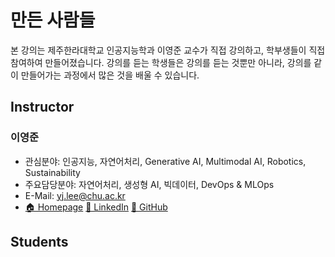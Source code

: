 # 만든 사람들

본 강의는 제주한라대학교 인공지능학과 이영준 교수가 직접 강의하고, 학부생들이 직접 참여하여 만들어졌습니다. 강의를 듣는 학생들은 강의를 듣는 것뿐만 아니라, 강의를 같이 만들어가는 과정에서 많은 것을 배울 수 있습니다.

## Instructor

### 이영준

- 관심분야: 인공지능, 자연어처리, Generative AI, Multimodal AI, Robotics, Sustainability
- 주요담당분야: 자연어처리, 생성형 AI, 빅데이터, DevOps & MLOps
- E-Mail: [yj.lee@chu.ac.kr](mailto:yj.lee@chu.ac.kr)
- [🏠 Homepage](https://entelecheia.me) [📖 LinkedIn](https://www.linkedin.com/in/entelecheia) [🐙 GitHub](https://github.com/entelecheia)

## Students
